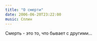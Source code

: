 ```yaml
---
title: "О смерти"
date: 2006-06-20T23:22:00
music: Сплин
---
```


Смерть - это то, что бывает с другими...
